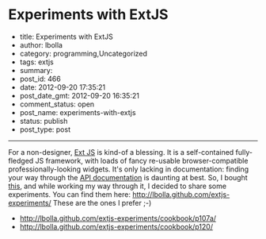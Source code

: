 # Experiments with ExtJS

- title: Experiments with ExtJS
- author: lbolla
- category: programming,Uncategorized
- tags: extjs
- summary: 
- post_id: 466
- date: 2012-09-20 17:35:21
- post_date_gmt: 2012-09-20 16:35:21
- comment_status: open
- post_name: experiments-with-extjs
- status: publish
- post_type: post

----------------

For a non-designer, [Ext JS][1] is kind-of a blessing. It is a self-contained fully-fledged JS framework, with loads of fancy re-usable browser-compatible professionally-looking widgets. It's only lacking in documentation: finding your way through the [API documentation][2] is daunting at best. So, I bought [this][3], and while working my way through it, I decided to share some experiments. You can find them here: <http://lbolla.github.com/extjs-experiments/> These are the ones I prefer ;-) 

  * <http://lbolla.github.com/extjs-experiments/cookbook/p107a/>
  * <http://lbolla.github.com/extjs-experiments/cookbook/p120/>

   [1]: http://www.sencha.com/products/extjs/ (Ext JS)
   [2]: http://docs.sencha.com/ext-js/4-1/
   [3]: http://www.amazon.co.uk/Ext-Web-Application-Development-Cookbook/dp/1849516863/ref=sr_1_1?s=books&ie=UTF8&qid=1348157999&sr=1-1